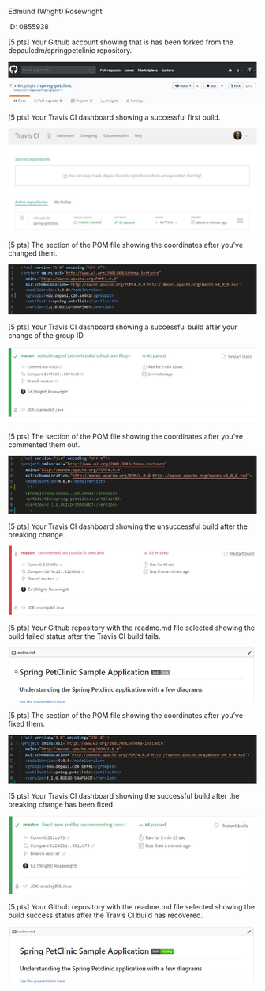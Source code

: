 Edmund (Wright) Rosewright 

ID: 0855938

[5 pts] Your Github account showing that is has been forked from the depaulcdm/springpetclinic repository.

  ![Forked Repo](figures/forked-repo.JPG)

[5 pts] Your Travis CI dashboard showing a successful first build.

  ![1st successful travis build](figures/first-successful-travis-build.JPG)

[5 pts] The section of the POM file showing the coordinates after you’ve changed them.

  ![Edited Group ID in pom](figures/edited-group-id-pom.JPG)

[5 pts] Your Travis CI dashboard showing a successful build after your change of the group ID.

  ![Successful Travis Build after change to pom.xml](figures/successful-travis-build-2.JPG)

[5 pts] The section of the POM file showing the coordinates after you’ve commented them out.

  ![Commented out the coordinates in pom.xml](figures/commented-out-coords-pom.JPG)

[5 pts] Your Travis CI dashboard showing the unsuccessful build after the breaking change.

  ![Failed Travis Build after commented out the coordinates in pom.xml](figures/failed-travis-build-3.JPG)

[5 pts] Your Github repository with the readme.md file selected showing the build failed status after the Travis CI build fails.

  ![Failed Readme badge after commented out the coordinates in pom.xml](figures/failed-readme-badge.JPG)

[5 pts] The section of the POM file showing the coordinates after you’ve fixed them.

  ![Fixed pom.xml by uncommenting the coordinates](figures/fixed-pom.JPG)

[5 pts] Your Travis CI dashboard showing the successful build after the breaking change has been fixed.

  ![Successful Travis build after uncommenting coordinates in pom.xml](figures/successful-travis-build-4.JPG)

[5 pts] Your Github repository with the readme.md file selected showing the build success status after the Travis CI build has recovered.

  ![Passing readme badge after uncommenting coordinates in pom.xml](figures/passing-readme-badge.JPG)

